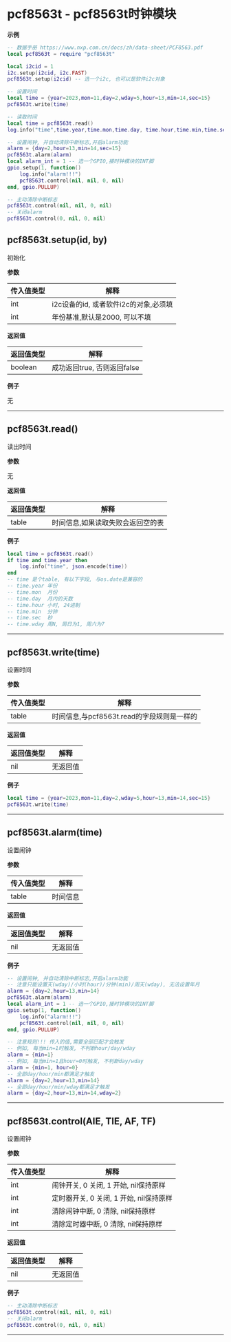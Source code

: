 # pcf8563t - pcf8563t时钟模块

**示例**

```lua
-- 数据手册 https://www.nxp.com.cn/docs/zh/data-sheet/PCF8563.pdf
local pcf8563t = require "pcf8563t"

local i2cid = 1
i2c.setup(i2cid, i2c.FAST)
pcf8563t.setup(i2cid) -- 选一个i2c, 也可以是软件i2c对象

-- 设置时间
local time = {year=2023,mon=11,day=2,wday=5,hour=13,min=14,sec=15}
pcf8563t.write(time)

-- 读取时间
local time = pcf8563t.read()
log.info("time",time.year,time.mon,time.day, time.hour,time.min,time.sec, "week=".. time.wday)

-- 设置闹钟, 并自动清除中断标志,开启alarm功能
alarm = {day=2,hour=13,min=14,sec=15}
pcf8563t.alarm(alarm)
local alarm_int = 1 -- 选一个GPIO,接时钟模块的INT脚
gpio.setup(1, function()
    log.info("alarm!!!")
    pcf8563t.control(nil, nil, 0, nil)
end, gpio.PULLUP)

-- 主动清除中断标志
pcf8563t.control(nil, nil, 0, nil)
-- 关闭alarm
pcf8563t.control(0, nil, 0, nil)

```

## pcf8563t.setup(id, by)



初始化

**参数**

|传入值类型|解释|
|-|-|
|int|i2c设备的id, 或者软件i2c的对象,必须填|
|int|年份基准,默认是2000, 可以不填|

**返回值**

|返回值类型|解释|
|-|-|
|boolean|成功返回true, 否则返回false|

**例子**

无

---

## pcf8563t.read()



读出时间

**参数**

无

**返回值**

|返回值类型|解释|
|-|-|
|table|时间信息,如果读取失败会返回空的表|

**例子**

```lua
local time = pcf8563t.read()
if time and time.year then
    log.info("time", json.encode(time))
end
-- time 是个table, 有以下字段, 与os.date是兼容的
-- time.year 年份
-- time.mon  月份
-- time.day  月内的天数
-- time.hour 小时, 24进制
-- time.min  分钟
-- time.sec  秒
-- time.wday 周N, 周日为1, 周六为7

```

---

## pcf8563t.write(time)



设置时间

**参数**

|传入值类型|解释|
|-|-|
|table|时间信息,与pcf8563t.read的字段规则是一样的|

**返回值**

|返回值类型|解释|
|-|-|
|nil|无返回值|

**例子**

```lua
local time = {year=2023,mon=11,day=2,wday=5,hour=13,min=14,sec=15}
pcf8563t.write(time)

```

---

## pcf8563t.alarm(time)



设置闹钟

**参数**

|传入值类型|解释|
|-|-|
|table|时间信息|

**返回值**

|返回值类型|解释|
|-|-|
|nil|无返回值|

**例子**

```lua
-- 设置闹钟, 并自动清除中断标志,开启alarm功能
-- 注意只能设置天(wday)/小时(hour)/分钟(min)/周天(wday), 无法设置年月
alarm = {day=2,hour=13,min=14}
pcf8563t.alarm(alarm)
local alarm_int = 1 -- 选一个GPIO,接时钟模块的INT脚
gpio.setup(1, function()
    log.info("alarm!!!")
    pcf8563t.control(nil, nil, 0, nil)
end, gpio.PULLUP)

-- 注意规则!!! 传入的值,需要全部匹配才会触发
-- 例如, 每当min=1时触发, 不判断hour/day/wday
alarm = {min=1}
-- 例如, 每当min=1且hour=0时触发, 不判断day/wday
alarm = {min=1, hour=0}
-- 全部day/hour/min都满足才触发
alarm = {day=2,hour=13,min=14}
-- 全部day/hour/min/wday都满足才触发
alarm = {day=2,hour=13,min=14,wday=2}

```

---

## pcf8563t.control(AIE, TIE, AF, TF)



设置闹钟

**参数**

|传入值类型|解释|
|-|-|
|int|闹钟开关, 0 关闭, 1 开始, nil保持原样|
|int|定时器开关, 0 关闭, 1 开始, nil保持原样|
|int|清除闹钟中断, 0 清除, nil保持原样|
|int|清除定时器中断, 0 清除, nil保持原样|

**返回值**

|返回值类型|解释|
|-|-|
|nil|无返回值|

**例子**

```lua
-- 主动清除中断标志
pcf8563t.control(nil, nil, 0, nil)
-- 关闭alarm
pcf8563t.control(0, nil, 0, nil)

```

---

